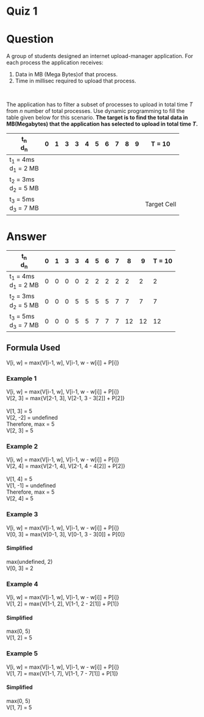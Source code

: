 # Quiz 1

# Question

A group of students designed an internet upload-manager application. For each  process the application receives: 
1. Data in MB (Mega Bytes)of that process.
2. Time in millisec required to upload that process.  
<br>

The application has to filter a subset of processes to upload in total time *T* from *n* number of total processes. Use dynamic programming to fill the table given below for this scenario. **The target is to find the total data in MB(Megabytes) that the application has selected to upload in total time *T*.**

|t<sub>n</sub><br>d<sub>n</sub>| 0 | 1    | 3 | 3    | 4 | 5    | 6 | 7    | 8 | 9    | T = 10 |
| -----| --| -----| --| -----| --| -----| --| -----| --| -----| --|
|t<sub>1</sub> = 4ms<br>d<sub>1</sub> = 2 MB      |   |      |   |      |   |      |   |      |   |      |   |
|t<sub>2</sub> = 3ms<br>d<sub>2</sub> = 5 MB |   |      |   |      |   |      |   |      |   |      |   |
|t<sub>3</sub> = 5ms<br>d<sub>3</sub> = 7 MB |   |      |   |      |   |      |   |      |   |      | Target Cell  |

# Answer

|t<sub>n</sub><br>d<sub>n</sub>| 0 | 1    | 3 | 3    | 4 | 5    | 6 | 7    | 8 | 9    | T = 10 |
| -----| --| -----| --| -----| --| -----| --| -----| --| -----| --|
|t<sub>1</sub> = 4ms<br>d<sub>1</sub> = 2 MB      |  0 |  0    | 0  | 0     |  2 |   2   |  2 |   2   |  2 |   2   |  2 |
|t<sub>2</sub> = 3ms<br>d<sub>2</sub> = 5 MB |  0 |   0   | 0  |   5   | 5  |   5   | 5  |   7   |  7 |   7   |  7 |
|t<sub>3</sub> = 5ms<br>d<sub>3</sub> = 7 MB |  0 |   0   | 0  |   5   | 5  |   7   |  7 |   7   |  12 |    12  | 12  |

## Formula Used
V[i, w] = max{V[i-1, w], V[i-1, w - w[i]] + P[i]}

### Example 1
V[i, w] = max{V[i-1, w], V[i-1, w - w[i]] + P[i]} <br>
V[2, 3] = max{V[2-1, 3], V[2-1, 3 - 3[2]] + P[2]} <br> <br>
V[1, 3] = 5 <br> V[2, -2] = undefined <br>
Therefore, max = 5 <br>
V[2, 3] = 5

### Example 2
V[i, w] = max{V[i-1, w], V[i-1, w - w[i]] + P[i]} <br>
V[2, 4] = max{V[2-1, 4], V[2-1, 4 - 4[2]] + P[2]} <br> <br>
V[1, 4] = 5 <br> V[1, -1] = undefined <br>
Therefore, max = 5 <br>
V[2, 4] = 5

### Example 3
V[i, w] = max{V[i-1, w], V[i-1, w - w[i]] + P[i]} <br>
V[0, 3] = max{V[0-1, 3], V[0-1, 3 - 3[0]] + P[0]}
#### Simplified
max(undefined, 2) <br>
V[0, 3] = 2

### Example 4
V[i, w] = max{V[i-1, w], V[i-1, w - w[i]] + P[i]} <br>
V[1, 2] = max{V[1-1, 2], V[1-1, 2 - 2[1]] + P[1]}
#### Simplified
max(0, 5) <br>
V[1, 2] = 5

### Example 5
V[i, w] = max{V[i-1, w], V[i-1, w - w[i]] + P[i]} <br>
V[1, 7] = max{V[1-1, 7], V[1-1, 7 - 7[1]] + P[1]}
#### Simplified
max(0, 5) <br>
V[1, 7] = 5
